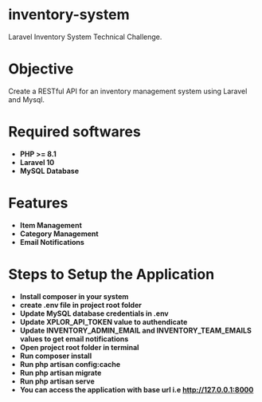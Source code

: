 # inventory-system
Laravel Inventory System Technical Challenge.

# Objective
Create a RESTful API for an inventory management system using Laravel and Mysql.

# Required softwares
- **PHP >= 8.1**
- **Laravel 10**
- **MySQL Database**

# Features
- **Item Management**
- **Category Management**
- **Email Notifications**

# Steps to Setup the Application
- **Install composer in your system**
- **create .env file in project root folder**
- **Update MySQL database credentials in .env**
- **Update XPLOR_API_TOKEN value to authendicate**
- **Update INVENTORY_ADMIN_EMAIL and INVENTORY_TEAM_EMAILS values to get email notifications**
- **Open project root folder in terminal**
- **Run composer install**
- **Run php artisan config:cache**
- **Run php artisan migrate**
- **Run php artisan serve**
- **You can access the application with base url i.e http://127.0.0.1:8000**
